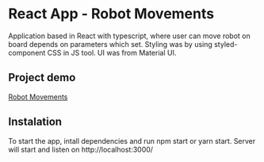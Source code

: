 # React App - Robot Movements

Application based in React with typescript, where user can move robot on board depends on parameters which set.
Styling was by using styled-component CSS in JS tool. UI was from Material UI.

## Project demo

[Robot Movements](https://robot-movements.netlify.app/)

## Instalation

To start the app, intall dependencies and run npm start or yarn start. Server will start and listen on http://localhost:3000/
